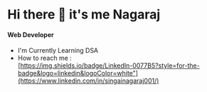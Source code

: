 # Hi there 👋 it's me Nagaraj
#### Web Developer
- I'm Currently Learning DSA
- How to reach me :
<br /> [https://img.shields.io/badge/LinkedIn-0077B5?style=for-the-badge&logo=linkedin&logoColor=white"](https://www.linkedin.com/in/singainagaraj001/)
